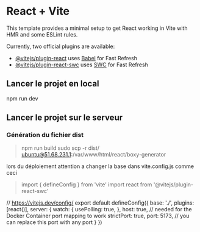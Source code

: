 # React + Vite

This template provides a minimal setup to get React working in Vite with HMR and some ESLint rules.

Currently, two official plugins are available:

- [@vitejs/plugin-react](https://github.com/vitejs/vite-plugin-react/blob/main/packages/plugin-react/README.md) uses [Babel](https://babeljs.io/) for Fast Refresh
- [@vitejs/plugin-react-swc](https://github.com/vitejs/vite-plugin-react-swc) uses [SWC](https://swc.rs/) for Fast Refresh

## Lancer le projet en local
npm run dev

## Lancer le projet sur le serveur
### Génération du fichier dist
> npm run build
> sudo scp -r dist/ ubuntu@51.68.231.1:/var/www/html/react/boxy-generator

lors du déploiement attention a changer la base dans vite.config.js comme ceci

>import { defineConfig } from 'vite'
import react from '@vitejs/plugin-react-swc'

// https://vitejs.dev/config/
export default defineConfig({
base: './',
plugins: [react()],
server: {
watch: {
usePolling: true,
},
host: true, // needed for the Docker Container port mapping to work
strictPort: true,
port: 5173, // you can replace this port with any port
}
})
